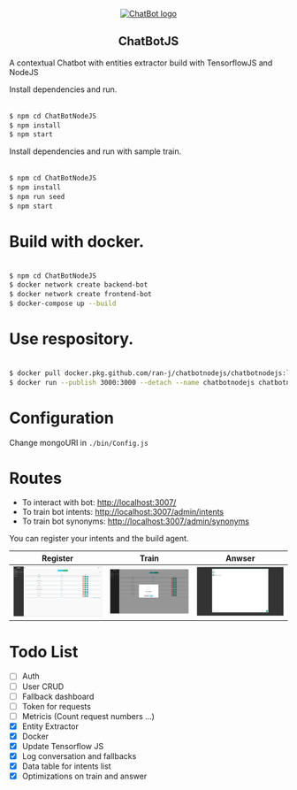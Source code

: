 <p align="center"><a href="#" target="_blank" rel="noopener noreferrer"><img width="500" src="https://i.ytimg.com/vi/656l4IfhM10/maxresdefault.jpg" alt="ChatBot logo"></a></p>

<p align="center">

</p>

<h2 align="center">ChatBotJS</h2>

A contextual Chatbot with entities extractor build with TensorflowJS and NodeJS

Install dependencies and run.

```sh

$ npm cd ChatBotNodeJS
$ npm install
$ npm start

```

Install dependencies and run with sample train.

```sh

$ npm cd ChatBotNodeJS
$ npm install
$ npm run seed
$ npm start

```

# Build with docker.

```sh

$ npm cd ChatBotNodeJS
$ docker network create backend-bot
$ docker network create frontend-bot
$ docker-compose up --build

```

# Use respository.

```sh

$ docker pull docker.pkg.github.com/ran-j/chatbotnodejs/chatbotnodejs:latest
$ docker run --publish 3000:3000 --detach --name chatbotnodejs chatbotnodejs:latest

```

# Configuration

Change mongoURI in `./bin/Config.js`

# Routes

* To interact with bot: [http://localhost:3007/](http://localhost:3007/)
* To train bot intents: [http://localhost:3007/admin/intents](http://localhost:3007/admin/intents)
* To train bot synonyms: [http://localhost:3007/admin/synonyms](http://localhost:3007/admin/synonyms)

You can register your intents and the build agent.

| Register      | Train      | Anwser      |
|------------|-------------|-------------|
| <img src="./images/trainlist.PNG" width="500"> | <img src="./images/build.PNG" width="500"> | <img src="./images/chat.PNG" width="500"> |


# Todo List

- [ ] Auth
- [ ] User CRUD
- [ ] Fallback dashboard
- [ ] Token for requests
- [ ] Metricis (Count request numbers ...)
- [x] Entity Extractor
- [X] Docker
- [X] Update Tensorflow JS
- [X] Log conversation and fallbacks
- [X] Data table for intents list
- [X] Optimizations on train and answer
